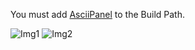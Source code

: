You must add [AsciiPanel](https://github.com/trystan/AsciiPanel) to the Build Path.

![Img1](http://i.imgur.com/2prWKOb.png)
![Img2](http://i.imgur.com/rbuy3BD.png)
